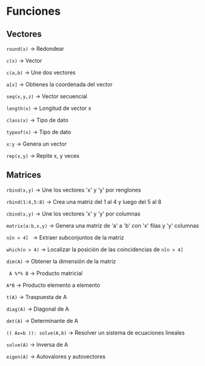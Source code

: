 # Funciones

## Vectores

`round(x)` → Redondear

`c(x)` → Vector

`c(a,b)` → Une dos vectores

`a[x]` → Obtienes la coordenada del vector

`seq(x,y,z)` → Vector secuencial

`length(x)` → Longitud de vector x

`class(x)` → Tipo de dato

`typeof(x)` → Tipo de dato

`x:y` → Genera un vector

`rep(x,y)` → Repite x, y veces

## Matrices

`rbind(x,y)` → Une los vectores 'x' y 'y' por renglones

`rbind(1:4,5:8)` → Crea una matriz del 1 al 4 y luego del 5 al 8

`cbind(x,y)` → Une los vectores 'x' y 'y' por columnas

`matrix(a:b,x,y)` → Genera una matriz de 'a' a 'b' con 'x' filas y 'y' columnas

`n[n > 4] ` → Extraer subconjuntos de la matriz

`which(n > 4)` → Localizar la posición de las coincidencias de `n[n > 4] `

`dim(A)` → Obtener la dimensión de la matriz

` A %*% B` → Producto matricial

`A*B` → Producto elemento a elemento

`t(A)` → Traspuesta de A

`diag(A)` → Diagonal de A

`det(A)` → Determinante de A

`(( Ax=b )): solve(A,b)` → Resolver un sistema de ecuaciones lineales

`solve(A)` → Inversa de A

`eigen(A)` → Autovalores y autovectores
